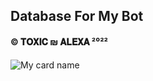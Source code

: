 ## Database For My Bot



   #### © 𝐓𝐎𝐗𝐈𝐂 ₪ 𝐀𝐋𝐄𝐗𝐀  ²⁰²²

![My card name](https://cardivo.vercel.app/api?name=BOT%20-%20DATABASE&description=Hi,%20Welcome%20To%20©𝐓𝐎𝐗𝐈𝐂-𝐀𝐋𝐄𝐗𝐀%20Database%20❤&image=https://i.imgur.com/mGoleJu.jpegq=tbn:ANd9GcR7aMC3bf4bg4l_nhYS2Un9FXbFYcB4T83Shjk8xSUZDh_D61LFpzbpeqLW&s=90?v=4&backgroundColor=%23ecf0f1&instagram=md_jifi_p__&github=MD-JIFI&whatsapp=91999580203&)
